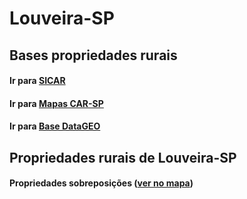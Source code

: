 # Louveira-SP

## Bases propriedades rurais

#### Ir para [SICAR](https://www.car.gov.br/publico/imoveis/index)
#### Ir para [Mapas CAR-SP](https://geo.cati.sp.gov.br/portal/apps/webappviewer/index.html?id=8ef6034184a247da9065bc23aec7cebf)
#### Ir para [Base DataGEO](https://datageo.ambiente.sp.gov.br/app/?ctx=CAR#)

## Propriedades rurais de Louveira-SP

#### Propriedades sobreposições ([ver no mapa](Propriedades_Sobreposicao_Louveira.html))
